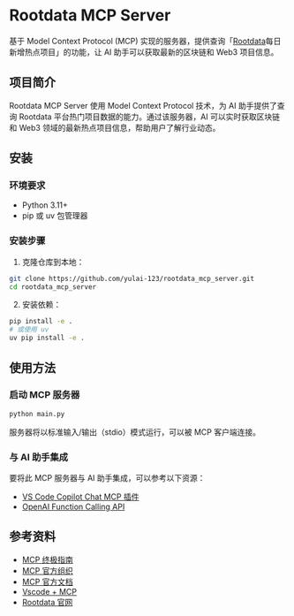 # Rootdata MCP Server

基于 Model Context Protocol (MCP) 实现的服务器，提供查询「[Rootdata](https://www.rootdata.com/zh)每日新增热点项目」的功能，让 AI 助手可以获取最新的区块链和 Web3 项目信息。

## 项目简介

Rootdata MCP Server 使用 Model Context Protocol 技术，为 AI 助手提供了查询 Rootdata 平台热门项目数据的能力。通过该服务器，AI 可以实时获取区块链和 Web3 领域的最新热点项目信息，帮助用户了解行业动态。

## 安装

### 环境要求

- Python 3.11+
- pip 或 uv 包管理器

### 安装步骤

1. 克隆仓库到本地：

```bash
git clone https://github.com/yulai-123/rootdata_mcp_server.git
cd rootdata_mcp_server
```

2. 安装依赖：

```bash
pip install -e .
# 或使用 uv
uv pip install -e .
```

## 使用方法

### 启动 MCP 服务器

```bash
python main.py
```

服务器将以标准输入/输出（stdio）模式运行，可以被 MCP 客户端连接。

### 与 AI 助手集成

要将此 MCP 服务器与 AI 助手集成，可以参考以下资源：

- [VS Code Copilot Chat MCP 插件](https://marketplace.visualstudio.com/items?itemName=GitHub.copilot-chat-mcp)
- [OpenAI Function Calling API](https://platform.openai.com/docs/guides/function-calling)

## 参考资料

- [MCP 终极指南](https://guangzhengli.com/blog/zh/model-context-protocol)
- [MCP 官方组织](https://github.com/modelcontextprotocol)
- [MCP 官方文档](https://modelcontextprotocol.io/introduction)
- [Vscode + MCP](https://hackmd.io/@ohQEG7SsQoeXVwVP2-v06A/SkQpE8STJg)
- [Rootdata 官网](https://www.rootdata.com/zh)
